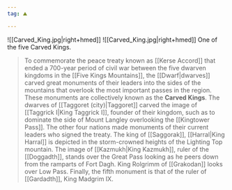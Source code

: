 ```yaml
---
tag: ⛰️️

---
```

![[Carved_King.jpg|right+hmed]] 
 ![[Carved_King.jpg|right+hmed]] 
One of the five Carved Kings.
> To commemorate the peace treaty known as [[Kerse Accord]] that ended a 700-year period of civil war between the five dwarven kingdoms in the [[Five Kings Mountains]], the [[Dwarf|dwarves]] carved great monuments of their leaders into the sides of the mountains that overlook the most important passes in the region. These monuments are collectively known as the **Carved Kings**.
> The dwarves of [[Taggoret (city)|Taggoret]] carved the image of [[Taggrick I|King Taggrick I]], founder of their kingdom, such as to dominate the side of Mount Langley overlooking the [[Kingtower Pass]]. The other four nations made monuments of their current leaders who signed the treaty. The king of [[Saggorak]], [[Harral|King Harral]] is depicted in the storm-crowned heights of the Lighting Top mountain. The image of [[Kazmukh|King Kazmukh]], ruler of the [[Doggadth]], stands over the Great Pass looking as he peers down from the ramparts of Fort Dagh. King Rolgrimm of [[Grakodan]] looks over Low Pass. Finally, the fifth monument is that of the ruler of [[Gardadth]], King Madgrim IX.









